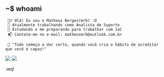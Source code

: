 ## ~$ whoami
      
     🙅‍♂️ Olá! Eu sou o Matheus Borges(mrb) :D
     💼 Atualmente trabalhando como Analista de Suporte
     🚀 Estudando e me preparando para trabalhar com IaC
     📬 Contate-me no e-mail: matheusmrb@outlook.com.br
     
     💭 "Tudo começa a dar certo, quando você cria o hábito de acreditar que você é capaz!"
     
<div>
  <a href="https://instagram.com/rafaballerini" target="_blank"><img src="https://img.shields.io/badge/-Instagram-%23E4405F?style=for-the-badge&logo=instagram&logoColor=white" target="_blank"></a>
  <a href="https://www.linkedin.com/in/rafaella-ballerini-45875016a" target="_blank"><img src="https://img.shields.io/badge/-LinkedIn-%230077B5?style=for-the-badge&logo=linkedin&logoColor=white" target="_blank"></a>
  </div>
  
  
  :wq!
